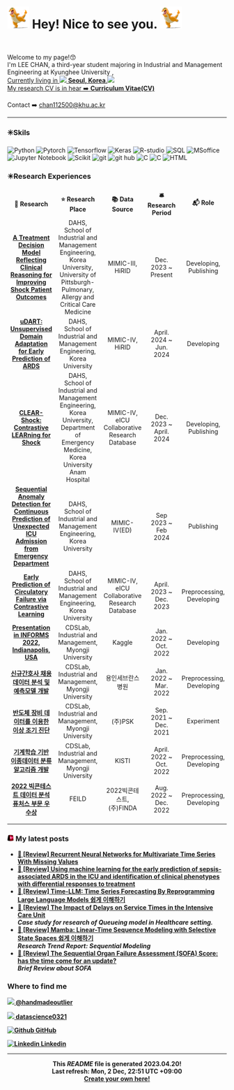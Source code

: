 <h1><img src="https://github.com/Jeong-Eul/Jeong-Eul/blob/main/charmander_dancing.gif" width="50"/> Hey! Nice to see you. <img src="https://github.com/Jeong-Eul/Jeong-Eul/blob/main/charmander_dancing.gif" width="50"/></h1>

<br>
<p>Welcome to my page!😙 </br> I'm LEE CHAN, a third-year student majoring in Industrial and Management Engineering at Kyunghee University <a href="https://ie.khu.ac.kr/ie/user/main/view.do"> </b>,<br>
Currently living in <img src="https://cdn-icons-png.flaticon.com/128/2195/2195482.png" width="25"/> <b>Seoul, Korea</b>.<img src="https://i.ibb.co/30B7dtg/south-korea.png" width="15"/><br>
My research CV is in hear ➡️
<a href="https://docs.google.com/document/d/1YqSugTyW35w0EJWYjQIBH3RQXECPGTlO/edit?usp=sharing&ouid=103500540050225697589&rtpof=true&sd=true"><b>Curriculum Vitae(CV)</b></a>

Contact ➡️ <a href="mailto: chan112500@khu.ac.kr">chan112500@khu.ac.kr</a></p>

---

<h3>✳️Skils</h3>
<p>
  <img alt="Python" src="https://img.shields.io/badge/-Python-45b8d8?style=flat-square&logo=python&logoColor=white" />
  <img alt="Pytorch" src="https://img.shields.io/badge/-Pytorch-8DD6F9?style=flat-square&logo=Pytorch&logoColor=white" /> 
  <img alt="Tensorflow" src="https://img.shields.io/badge/-Tensorflow-46a2f1?style=flat-square&logo=Tensorflow&logoColor=white" />
  <img alt="Keras" src="https://img.shields.io/badge/-Keras-2088FF?style=flat-square&logo=Keras&logoColor=white" />
  <img alt="R-studio" src="https://img.shields.io/badge/-Rstudio-007ACC?style=flat-square&logo=Rstudio&logoColor=white" />
  <img alt="SQL" src="https://img.shields.io/badge/-SQL-007ACC?style=flat-square&logo=mysql&logoColor=white" />  

  <img alt="MSoffice" src="https://img.shields.io/badge/-MSoffice-5849BE?style=flat-square&logo=Microsoft office&logoColor=white" />
  <img alt="Jupyter Notebook" src="https://img.shields.io/badge/-Jupyter-311C87?style=flat-square&logo=Jupyter&logoColor=white" />
  <img alt="Scikit" src="https://img.shields.io/badge/-Scikit Learn-E10098?style=flat-square&logo=Scikit learn&logoColor=white" />
  <img alt="git" src="https://img.shields.io/badge/-Git-F05032?style=flat-square&logo=git&logoColor=white" />
  <img alt="git hub" src="https://img.shields.io/badge/-Github-ea2845?style=flat-square&logo=Github&logoColor=white" />
  <img alt="C" src="https://img.shields.io/badge/-C-DD0031?style=flat-square&logo=C&logoColor=white" />
  <img alt="C" src="https://img.shields.io/badge/-C++-CB3837?style=flat-square&logo=C++&logoColor=white" />
  <img alt="HTML" src="https://img.shields.io/badge/-HTML-501515?style=flat-square&logo=html5&logoColor=white" />

</p>
<h3>✴️Research Experiences</h3>
<table>
  <thead align="center">
    <tr border: none;>
      <td><b>🎁 Research</b></td>
      <td><b>⭐ Research Place</b></td>
      <td><b>📚 Data Source</b></td>
      <td><b>🛎 Research Period</b></td>
      <td><b>📬 Role</b></td>
    </tr>
  </thead>
  <tbody> 
<thead align="center">
	<tr>
      <td><b><a href = 'https://github.com/Jeong-Eul/KUPITTS_SHOCK'>A Treatment Decision Model Reflecting Clinical Reasoning for Improving Shock Patient Outcomes</b></a></td>
      <td><center>DAHS, School of Industrial and Management Engineering, Korea University,<br> University of Pittsburgh-Pulmonary, Allergy and Critical Care Medicine </center></td>
      <td>MIMIC-III, HiRID</td>
      <td>Dec. 2023 ~ Present</td>
      <td>Developing, Publishing</td>
    </tr>
	 <tr>
      <td><b><a href = 'https://github.com/Jeong-Eul/uDART/tree/main'>uDART: Unsupervised Domain Adaptation for Early Prediction of ARDS</a></b></td>
      <td><center>DAHS, School of Industrial and Management Engineering, Korea University</center></td>
      <td>MIMIC-IV, HiRID</td>
      <td>April. 2024 ~ Jun. 2024</td>
      <td>Developing</td>
    </tr>
	
<tr>
      <td><b><a href = 'https://github.com/Jeong-Eul/CLEAR-Shock'>CLEAR-Shock: Contrastive LEARning for Shock</a></b></td>
      <td><center>DAHS, School of Industrial and Management Engineering, Korea University, Department of Emergency Medicine, Korea University Anam Hospital</center></td>
      <td>MIMIC-IV, eICU Collaborative Research Database</td>
      <td>Dec. 2023 ~ April. 2024</td>
      <td>Developing, Publishing</td>
    </tr>
 <tr>
      <td><b><a href = 'https://ieeexplore.ieee.org/document/10594807'>Sequential Anomaly Detection for Continuous Prediction of Unexpected ICU Admission from Emergency Department</a></b></td>
      <td><center>DAHS, School of Industrial and Management Engineering, Korea University</center></td>
      <td>MIMIC-IV(ED)</td>
      <td>Sep 2023 ~ Feb 2024</td>
      <td>Publishing</td>
    </tr>
	<tr>
      <td><a href="https://github.com/Jeong-Eul/CIRC_SCL"><b>Early Prediction of Circulatory Failure via Contrastive Learning</b></a></td>
      <td><center>DAHS, School of Industrial and Management Engineering, Korea University</center></td>
      <td>MIMIC-IV, eICU Collaborative Research Database</td>
      <td>April. 2023 ~ Dec. 2023</td>
      <td>Preprocessing, Developing</td>
    </tr>
    	<tr>
      <td><a href="https://www.notion.so/INFORMS-2022-presentation-01afff4ab13e475392906ca84b4566a7"><b>Presentation in INFORMS 2022, Indianapolis, USA</b></a></td>
      <td><center>CDSLab, Industrial and Management, Myongji University</td>
      <td>Kaggle</td>
      <td>Jan. 2022 ~<br>Oct. 2022</td>
      <td>Developing</td>
    </tr>
	  <tr>
      <td><a href="https://www.notion.so/4f04574b0ad7447bb97b551ff80e67e8?pvs=4"><b>신규간호사 채용데이터 분석 및 예측모델 개발</b></a></td>
      <td><center>CDSLab, Industrial and Management, Myongji University</center></td>
      <td>용인세브란스병원</td>
      <td>Jan. 2022 ~ Mar. 2022</td>
      <td>Preprocessing, Developing</td>
    </tr>
   	 <tr>
      <td><a href="https://www.notion.so/a323f74c6e144f7f94d546757d63bc6e?pvs=4"><b>반도체 장비 데이터를 이용한 이상 조기 진단</b></a></td>
      <td><center>CDSLab, Industrial and Management, Myongji University</center></td>
      <td>(주)PSK</td>
      <td>Sep. 2021 ~ Dec. 2021</td>
      <td>Experiment</td>
    </tr>
	  <tr>
      <td><a href="https://www.notion.so/a94bda26bcee49b9b4da473cfa31d28b?pvs=4"><b>기계학습 기반 이종데이터 분류 알고리즘 개발</b></a></td>
      <td>CDSLab, Industrial and Management, Myongji University</td>
      <td>KISTI</td>
      <td>April. 2022 ~ Oct. 2022</td>
      <td>Preprocessing, Developing</td>	  
    </tr>
 	  <tr>
      <td><a href="https://www.notion.so/2022-a82a1e1a77774d079a7087826a38a326?pvs=4"><b>2022 빅콘테스트 데이터 분석 퓨처스 부문 우수상</b></a></td>
      <td>FEILD</td>
      <td>2022빅콘테스트, (주)FINDA</td>
      <td>Aug. 2022 ~ Dec. 2022</td>
      <td>Preprocessing, Developing</td>
    </tr>
    </thead>       
  </tbody>
</table>

---
       
<h3><img src="https://github.com/Jeong-Eul/Jeong-Eul/blob/main/alert.gif" width="15"/> My latest posts</h3>
<ul>
  <li><a href="https://datascience0321.tistory.com/49"><b>📒 [Review] Recurrent Neural Networks for Multivariate Time Series With Missing Values </i></li>
  <li><a href="https://datascience0321.tistory.com/47"><b>📒 [Review] Using machine learning for the early prediction of sepsis-associated ARDS in the ICU and identification of clinical phenotypes with differential responses to treatment </i></li>  
  <li><a href="https://datascience0321.tistory.com/46"><b>📒 [Review] Time-LLM: Time Series Forecasting By Reprogramming Large Language Models 쉽게 이해하기 </i></li>
  <li><a href="https://datascience0321.tistory.com/45"><b>📒 [Review] The Impact of Delays on Service Times in the Intensive Care Unit</a><br/><i>Case study for research of Queueing model in Healthcare setting. </i></li>
  <li><a href="https://datascience0321.tistory.com/44"><b>📒 [Review] Mamba: Linear-Time Sequence Modeling with Selective State Spaces 쉽게 이해하기</a><br/><i>Research Trend Report: Sequential Modeling</i>
  <li><a href="https://datascience0321.tistory.com/43"><b>📒 [Review] The Sequential Organ Failure Assessment (SOFA) Score: has the time come for an update?</a><br/><i>Brief Review about SOFA</i>
</ul>

<h3>Where to find me</h3>  
<p><a href="https://www.instagram.com/handmadeoutlier/" target="_blank"><img src="https://upload.wikimedia.org/wikipedia/commons/thumb/e/e7/Instagram_logo_2016.svg/1024px-Instagram_logo_2016.svg.png" width="20"/> @handmadeoutlier</a></p>       
<p><a href="https://datascience0321.tistory.com/"> <img src="https://upload.wikimedia.org/wikipedia/commons/3/3f/Tistory_logo.png" width="70"/> datascience0321</a></p>
<p><a href="https://github.com/Jeong-Eul" target="_blank"><img alt="Github" src="https://img.shields.io/badge/GitHub-%2312100E.svg?&style=for-the-badge&logo=Github&logoColor=white" /> GitHub </a></p>
<p><a href='https://www.linkedin.com/in/jeong-eul-kwon-34a604317/' target="_blank"><img alt="Linkedin" src="https://img.shields.io/badge/LinkedIn-0077B5?style=for-the-badge&logo=linkedin&logoColor=white"> Linkedin </a></p>

------------
<p align="center">This <i>README</i> file is generated <b>2023.04.20</b>!</br>Last refresh: Mon, 2 Dec, 22:51 UTC +09:00<br /><a href="https://medium.com/@th.guibert/how-to-create-a-self-updating-readme-md-for-your-github-profile-f8b05744ca91">Create your own here!</a></p>
